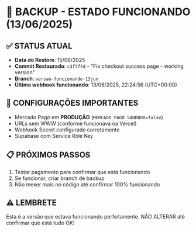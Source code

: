 # 🎉 BACKUP - ESTADO FUNCIONANDO (13/06/2025)

## ✅ STATUS ATUAL
- **Data do Restore**: 15/06/2025
- **Commit Restaurado**: `c3f7f7d` - "Fix checkout success page - working version"
- **Branch**: `versao-funcionando-13jun`
- **Última webhook funcionando**: 13/06/2025, 22:24:56 (UTC+00:00)

## 🔧 CONFIGURAÇÕES IMPORTANTES
- Mercado Pago em **PRODUÇÃO** (`MERCADO_PAGO_SANDBOX=false`)
- URLs sem WWW (conforme funcionava na Vercel)
- Webhook Secret configurado corretamente
- Supabase com Service Role Key

## 📋 PRÓXIMOS PASSOS
1. Testar pagamento para confirmar que está funcionando
2. Se funcionar, criar branch de backup
3. Não mexer mais no código até confirmar 100% funcionando

## ⚠️ LEMBRETE
Esta é a versão que estava funcionando perfeitamente. NÃO ALTERAR até confirmar que está tudo OK!
